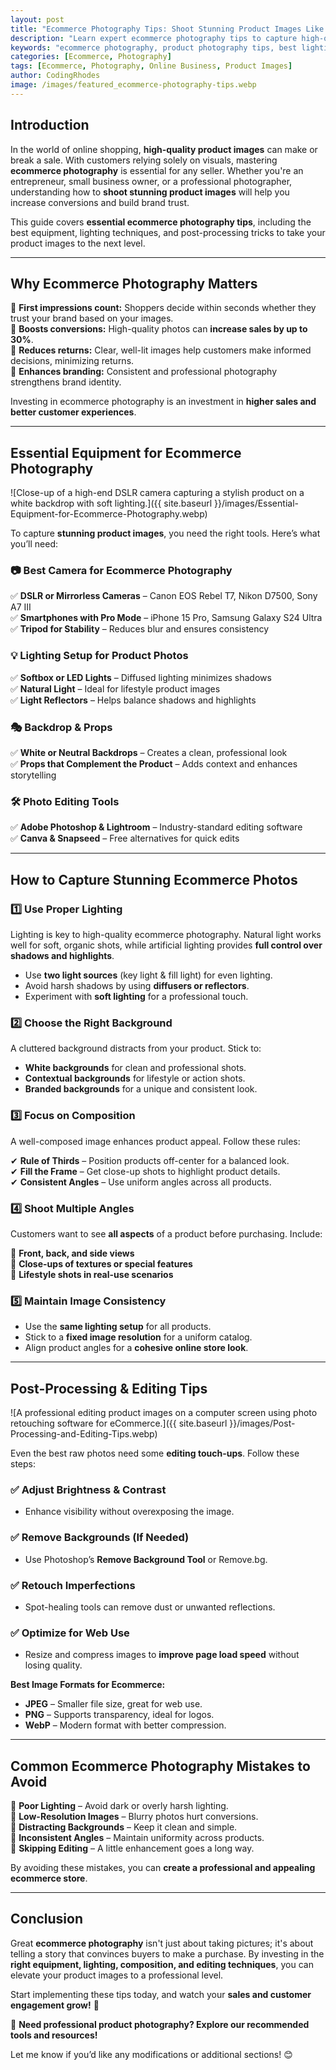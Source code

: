 ```yaml
---
layout: post
title: "Ecommerce Photography Tips: Shoot Stunning Product Images Like a Pro"
description: "Learn expert ecommerce photography tips to capture high-quality product images that boost conversions. Discover the best equipment, lighting techniques, and editing tricks for professional results."
keywords: "ecommerce photography, product photography tips, best lighting for product images, ecommerce photography setup, product photography equipment"
categories: [Ecommerce, Photography]
tags: [Ecommerce, Photography, Online Business, Product Images]
author: CodingRhodes
image: /images/featured_ecommerce-photography-tips.webp
---
```


## Introduction

In the world of online shopping, **high-quality product images** can make or break a sale. With customers relying solely on visuals, mastering **ecommerce photography** is essential for any seller. Whether you're an entrepreneur, small business owner, or a professional photographer, understanding how to **shoot stunning product images** will help you increase conversions and build brand trust.

This guide covers **essential ecommerce photography tips**, including the best equipment, lighting techniques, and post-processing tricks to take your product images to the next level.

---

## Why Ecommerce Photography Matters

📌 **First impressions count:** Shoppers decide within seconds whether they trust your brand based on your images.  
📌 **Boosts conversions:** High-quality photos can **increase sales by up to 30%**.  
📌 **Reduces returns:** Clear, well-lit images help customers make informed decisions, minimizing returns.  
📌 **Enhances branding:** Consistent and professional photography strengthens brand identity.  

Investing in ecommerce photography is an investment in **higher sales and better customer experiences**.

---

## Essential Equipment for Ecommerce Photography

![Close-up of a high-end DSLR camera capturing a stylish product on a white backdrop with soft lighting.]({{ site.baseurl }}/images/Essential-Equipment-for-Ecommerce-Photography.webp)

To capture **stunning product images**, you need the right tools. Here’s what you’ll need:

### 📷 **Best Camera for Ecommerce Photography**
✅ **DSLR or Mirrorless Cameras** – Canon EOS Rebel T7, Nikon D7500, Sony A7 III  
✅ **Smartphones with Pro Mode** – iPhone 15 Pro, Samsung Galaxy S24 Ultra  
✅ **Tripod for Stability** – Reduces blur and ensures consistency  

### 💡 **Lighting Setup for Product Photos**
✅ **Softbox or LED Lights** – Diffused lighting minimizes shadows  
✅ **Natural Light** – Ideal for lifestyle product images  
✅ **Light Reflectors** – Helps balance shadows and highlights  

### 🎭 **Backdrop & Props**
✅ **White or Neutral Backdrops** – Creates a clean, professional look  
✅ **Props that Complement the Product** – Adds context and enhances storytelling  

### 🛠 **Photo Editing Tools**
✅ **Adobe Photoshop & Lightroom** – Industry-standard editing software  
✅ **Canva & Snapseed** – Free alternatives for quick edits  

---

## How to Capture Stunning Ecommerce Photos

### 1️⃣ **Use Proper Lighting**
Lighting is key to high-quality ecommerce photography. Natural light works well for soft, organic shots, while artificial lighting provides **full control over shadows and highlights**.

- Use **two light sources** (key light & fill light) for even lighting.  
- Avoid harsh shadows by using **diffusers or reflectors**.  
- Experiment with **soft lighting** for a professional touch.  

### 2️⃣ **Choose the Right Background**
A cluttered background distracts from your product. Stick to:

- **White backgrounds** for clean and professional shots.  
- **Contextual backgrounds** for lifestyle or action shots.  
- **Branded backgrounds** for a unique and consistent look.  

### 3️⃣ **Focus on Composition**
A well-composed image enhances product appeal. Follow these rules:

✔ **Rule of Thirds** – Position products off-center for a balanced look.  
✔ **Fill the Frame** – Get close-up shots to highlight product details.  
✔ **Consistent Angles** – Use uniform angles across all products.  

### 4️⃣ **Shoot Multiple Angles**
Customers want to see **all aspects** of a product before purchasing. Include:

📸 **Front, back, and side views**  
📸 **Close-ups of textures or special features**  
📸 **Lifestyle shots in real-use scenarios**  

### 5️⃣ **Maintain Image Consistency**
- Use the **same lighting setup** for all products.  
- Stick to a **fixed image resolution** for a uniform catalog.  
- Align product angles for a **cohesive online store look**.  

---

## Post-Processing & Editing Tips

![A professional editing product images on a computer screen using photo retouching software for eCommerce.]({{ site.baseurl }}/images/Post-Processing-and-Editing-Tips.webp)

Even the best raw photos need some **editing touch-ups**. Follow these steps:

### ✅ **Adjust Brightness & Contrast**
- Enhance visibility without overexposing the image.

### ✅ **Remove Backgrounds (If Needed)**
- Use Photoshop’s **Remove Background Tool** or Remove.bg.

### ✅ **Retouch Imperfections**
- Spot-healing tools can remove dust or unwanted reflections.

### ✅ **Optimize for Web Use**
- Resize and compress images to **improve page load speed** without losing quality.

**Best Image Formats for Ecommerce:**
- **JPEG** – Smaller file size, great for web use.
- **PNG** – Supports transparency, ideal for logos.
- **WebP** – Modern format with better compression.

---

## Common Ecommerce Photography Mistakes to Avoid

🚫 **Poor Lighting** – Avoid dark or overly harsh lighting.  
🚫 **Low-Resolution Images** – Blurry photos hurt conversions.  
🚫 **Distracting Backgrounds** – Keep it clean and simple.  
🚫 **Inconsistent Angles** – Maintain uniformity across products.  
🚫 **Skipping Editing** – A little enhancement goes a long way.  

By avoiding these mistakes, you can **create a professional and appealing ecommerce store**.

---

## Conclusion

Great **ecommerce photography** isn't just about taking pictures; it's about telling a story that convinces buyers to make a purchase. By investing in the **right equipment, lighting, composition, and editing techniques**, you can elevate your product images to a professional level.

Start implementing these tips today, and watch your **sales and customer engagement grow!** 🚀

📌 **Need professional product photography? Explore our recommended tools and resources!**

Let me know if you’d like any modifications or additional sections! 😊

